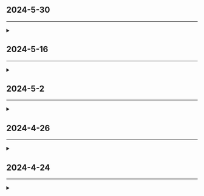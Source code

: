 ## 2024-5-30
---
<details>
<summary></summary>

### 🛠️Bug Fixed
- 修正排軸時改動隊伍所造成的非預期行為。
### 📌 New Additions
- 新增戰術型態：
  | ![圖片1](char-images/31F/Chiroru_Matsuoka/005.webp) | ![圖片2](char-images/31F/Mion_Yanagi/006.webp) |
  |-|-|
</details>

## 2024-5-16
---
<details>
<summary></summary>

### 📌 New Additions
- 新增戰術型態：
  | ![圖片1](char-images/31F/Kanata_Maruyama/006.webp) | ![圖片2](char-images/31E/Yotsuha_Ohshima/005.webp) |
  |-|-|
</details>

## 2024-5-2
---
<details>
<summary></summary>

### 📌 New Additions
- 新增戰術型態：
  | ![圖片1](char-images/31C/Yayoi_Bungo/007.webp) | ![圖片2](char-images/31C/Miko_Tenne/006.webp) | ![圖片2](char-images/31C/Seira_Sakuraba/007.webp) |
  |-|-|-|
- 新增進化技能：
  - 鑽石塵+
</details>

## 2024-4-26
---
<details>
<summary></summary>

### 📌 New Additions
- 新增戰術型態：
  ![圖片1](char-images/31C/Yayoi_Bungo/006.webp)
- 新增進化技能：
  - 復甦之光+
  - 暖心轟炸機+
</details>

## 2024-4-24
---
<details>
<summary></summary>

### ✨ Feature
- 能隨意拖曳角色變更其在隊伍的位置，包括排軸的前排也可以隨意拖曳 (不支援 Firefox)。
- 排軸期間可以隨意變更隊伍角色。
</details>